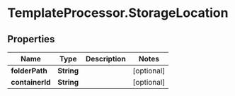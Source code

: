 # TemplateProcessor.StorageLocation

## Properties
Name | Type | Description | Notes
------------ | ------------- | ------------- | -------------
**folderPath** | **String** |  | [optional] 
**containerId** | **String** |  | [optional] 


